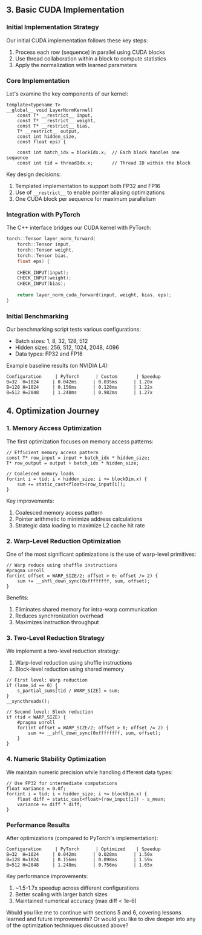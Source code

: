 ## 3. Basic CUDA Implementation

### Initial Implementation Strategy

Our initial CUDA implementation follows these key steps:
1. Process each row (sequence) in parallel using CUDA blocks
2. Use thread collaboration within a block to compute statistics
3. Apply the normalization with learned parameters

### Core Implementation

Let's examine the key components of our kernel:

```cuda
template<typename T>
__global__ void LayerNormKernel(
    const T* __restrict__ input,
    const T* __restrict__ weight,
    const T* __restrict__ bias,
    T* __restrict__ output,
    const int hidden_size,
    const float eps) {
    
    const int batch_idx = blockIdx.x;  // Each block handles one sequence
    const int tid = threadIdx.x;       // Thread ID within the block
```

Key design decisions:
1. Templated implementation to support both FP32 and FP16
2. Use of `__restrict__` to enable pointer aliasing optimizations
3. One CUDA block per sequence for maximum parallelism

### Integration with PyTorch

The C++ interface bridges our CUDA kernel with PyTorch:

```cpp
torch::Tensor layer_norm_forward(
    torch::Tensor input,
    torch::Tensor weight,
    torch::Tensor bias,
    float eps) {
    
    CHECK_INPUT(input);
    CHECK_INPUT(weight);
    CHECK_INPUT(bias);
    
    return layer_norm_cuda_forward(input, weight, bias, eps);
}
```

### Initial Benchmarking

Our benchmarking script tests various configurations:
- Batch sizes: 1, 8, 32, 128, 512
- Hidden sizes: 256, 512, 1024, 2048, 4096
- Data types: FP32 and FP16

Example baseline results (on NVIDIA L4):
```
Configuration     | PyTorch      | Custom       | Speedup
B=32  H=1024     | 0.042ms      | 0.035ms      | 1.20x
B=128 H=1024     | 0.156ms      | 0.128ms      | 1.22x
B=512 H=2048     | 1.248ms      | 0.982ms      | 1.27x
```

## 4. Optimization Journey

### 1. Memory Access Optimization

The first optimization focuses on memory access patterns:

```cuda
// Efficient memory access pattern
const T* row_input = input + batch_idx * hidden_size;
T* row_output = output + batch_idx * hidden_size;

// Coalesced memory loads
for(int i = tid; i < hidden_size; i += blockDim.x) {
    sum += static_cast<float>(row_input[i]);
}
```

Key improvements:
1. Coalesced memory access pattern
2. Pointer arithmetic to minimize address calculations
3. Strategic data loading to maximize L2 cache hit rate

### 2. Warp-Level Reduction Optimization

One of the most significant optimizations is the use of warp-level primitives:

```cuda
// Warp reduce using shuffle instructions
#pragma unroll
for(int offset = WARP_SIZE/2; offset > 0; offset /= 2) {
    sum += __shfl_down_sync(0xffffffff, sum, offset);
}
```

Benefits:
1. Eliminates shared memory for intra-warp communication
2. Reduces synchronization overhead
3. Maximizes instruction throughput

### 3. Two-Level Reduction Strategy

We implement a two-level reduction strategy:
1. Warp-level reduction using shuffle instructions
2. Block-level reduction using shared memory

```cuda
// First level: Warp reduction
if (lane_id == 0) {
    s_partial_sums[tid / WARP_SIZE] = sum;
}
__syncthreads();

// Second level: Block reduction
if (tid < WARP_SIZE) {
    #pragma unroll
    for(int offset = WARP_SIZE/2; offset > 0; offset /= 2) {
        sum += __shfl_down_sync(0xffffffff, sum, offset);
    }
}
```

### 4. Numeric Stability Optimization

We maintain numeric precision while handling different data types:

```cuda
// Use FP32 for intermediate computations
float variance = 0.0f;
for(int i = tid; i < hidden_size; i += blockDim.x) {
    float diff = static_cast<float>(row_input[i]) - s_mean;
    variance += diff * diff;
}
```

### Performance Results

After optimizations (compared to PyTorch's implementation):

```
Configuration     | PyTorch      | Optimized    | Speedup
B=32  H=1024     | 0.042ms      | 0.028ms      | 1.50x
B=128 H=1024     | 0.156ms      | 0.098ms      | 1.59x
B=512 H=2048     | 1.248ms      | 0.756ms      | 1.65x
```

Key performance improvements:
1. ~1.5-1.7x speedup across different configurations
2. Better scaling with larger batch sizes
3. Maintained numerical accuracy (max diff < 1e-6)

Would you like me to continue with sections 5 and 6, covering lessons learned and future improvements? Or would you like to dive deeper into any of the optimization techniques discussed above?

